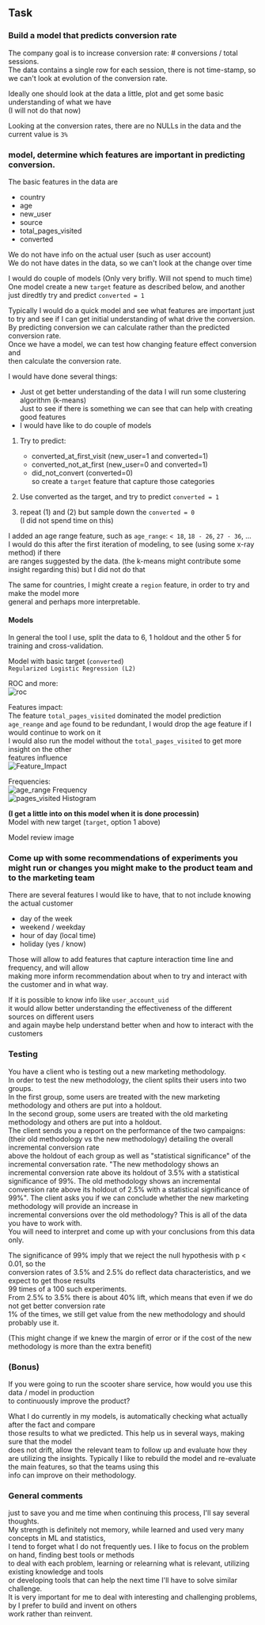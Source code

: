 ## Task

### Build a model that predicts conversion rate

The company goal is to increase conversion rate: # conversions / total sessions.   
The data contains a single row for each session, there is not time-stamp, so we can't look at evolution of 
the conversion rate. 

Ideally one should look at the data a little, plot and get some basic understanding of what we have   
(I will not do that now)   

Looking at the conversion rates, there are no NULLs in the data and the current value is `3%`   


### model, determine which features are important in predicting conversion.
The basic features in the data are   
- country    
- age                 
- new_user             
- source              
- total_pages_visited   
- converted           


We do not have info on the actual user (such as user account)   
We do not have dates in the data, so we can't look at the change over time  

I would do couple of models (Only very brifly. Will not spend to much time)   
One model create a new `target` feature as described below, and another just diredtly try and predict `converted = 1`    
  
Typically I would do a quick model and see what features are important just to try and 
see if I can get initial understanding of what drive the conversion.
By predicting conversion we can calculate rather than the predicted conversion rate.   
Once we have a model, we can test how changing feature effect conversion and   
then calculate the conversion rate.

I would have done several things:   
- Just ot get better understanding of the data I will run some clustering algorithm (k-means)   
   Just to see if there is something we can see that can help with creating good features
- I would have like to do couple of models   
1) Try to predict:   
   - converted_at_first_visit (new_user=1 and converted=1)   
   - converted_not_at_first (new_user=0 and converted=1)   
   - did_not_convert (converted=0)   
   so create a `target` feature that capture those categories   

2) Use converted as the target, and try to predict `converted = 1`   

3) repeat (1) and (2) but sample down the `converted = 0`    
   (I did not spend time on this)


I added an age range feature, such as `age_range`: `< 18`, `18 - 26`, `27 - 36`, ...   
I would do this after the first iteration of modeling, to see (using some x-ray method) if there   
are ranges suggested by the data. (the k-means might contribute some insight regarding this) but I did not do that     

The same for countries, I might create a `region` feature, in order to try and make the model more  
general and perhaps more interpretable. 

#### Models 
In general the tool I use, split the data to 6, 1 holdout and the other 5 for training and cross-validation.

Model with basic target (`converted`)   
`Regularized Logistic Regression (L2)`     

ROC and more:   
![roc](https://github.com/clearbrain/clearbrain-data-science-challenge-youdar/blob/master/images/roc_and_more_-_all_data_-_basic_target.png "ROC and more")   

Features impact:   
The feature `total_pages_visited` dominated the model prediction   
`age_reange` and `age` found to be redundant, I would drop the age feature if I would continue to work on it    
I would also run the model without the `total_pages_visited` to get more insight on the other   
features influence   
![Feature_Impact](https://github.com/clearbrain/clearbrain-data-science-challenge-youdar/blob/master/images/Regularized_Logistic_Regression_Feature_Impact_-_all_data_-_basic_target.png "Feature_Impact")   


Frequencies:   
![age_range Frequency](https://github.com/clearbrain/clearbrain-data-science-challenge-youdar/blob/master/images/Feature_age_range_Frequency_Values_-_all_data_-_basic_target.png "age_range Frequency")   
![pages_visited Histogram](https://github.com/clearbrain/clearbrain-data-science-challenge-youdar/blob/master/images/Feature_total_pages_visited_Histogram_-_all_data_-_basic_target.png "pages_visited Histogram")   


**(I get a little into on this model when it is done processin)**  
Model with new target (`target`, option 1 above)   
  

Model review image   
 


### Come up with some recommendations of experiments you might run or changes you might make to the product team and to the marketing team   
There are several features I would like to have, that to not include knowing the actual customer   
- day of the week   
- weekend / weekday  
- hour of day (local time)
- holiday (yes / know)

Those will allow to add features that capture interaction time line and frequency, and will allow   
making more inform recommendation about when to try and interact with the customer and in what way.   

If it is possible to know info like `user_account_uid`   
it would allow better understanding the effectiveness of the different sources on different users   
and again maybe help understand better when and how to interact with the customers      

### Testing
You have a client who is testing out a new marketing methodology.   
In order to test the new methodology, the client splits their users into two groups.   
In the first group, some users are treated with the new marketing methodology and others are put into a holdout.   
In the second group, some users are treated with the old marketing methodology and others are put into a holdout.   
The client sends you a report on the performance of the two campaigns:   
   (their old methodology vs the new methodology) detailing the overall incremental conversion rate   
   above the holdout of each group as well as "statistical significance" of the incremental conversation rate. 
   "The new methodology shows an incremental conversion rate above its holdout of 3.5% 
   with a statistical significance of 99%. The old methodology shows an incremental conversion rate above 
   its holdout of 2.5% with a statistical significance of 99%". 
The client asks you if we can conclude whether the new marketing methodology will provide an increase in   
incremental conversions over the old methodology? This is all of the data you have to work with.    
You will need to interpret and come up with your conclusions from this data only.

The significance of 99% imply that we reject the null hypothesis with p < 0.01, so the   
conversion rates of 3.5% and 2.5% do reflect data characteristics, and we expect to get those results  
99 times of a 100 such experiments.   
From 2.5% to 3.5% there is about 40% lift, which means that even if we do not get better conversion rate   
1% of the times, we still get value from the new methodology and should probably use it.

(This might change if we knew the margin of error or if the cost of the new methodology is more than the extra benefit)              

### (Bonus) 
If you were going to run the scooter share service, how would you use this data / model in production    
to continuously improve the product?

What I do currently in my models, is automatically checking what actually after the fact and compare   
those results to what we predicted. This help us in several ways, making sure that the model   
does not drift, allow the relevant team to follow up and evaluate how they are utilizing the insights. 
Typically I like to rebuild the model and re-evaluate the main features, so that the teams using this   
info can improve on their methodology.   

### General comments
just to save you and me time when continuing this process, I'll say several thoughts.   
My strength is definitely not memory, while learned and used very many concepts in ML and statistics,   
I tend to forget what I do not frequently ues. I like to focus on the problem on hand, finding best tools or methods     
to deal with each problem, learning or relearning what is relevant, utilizing existing knowledge and tools   
or developing tools that can help the next time I'll have to solve similar challenge.   
It is very important for me to deal with interesting and challenging problems, by I prefer to build and invent on others    
work rather than reinvent.   
